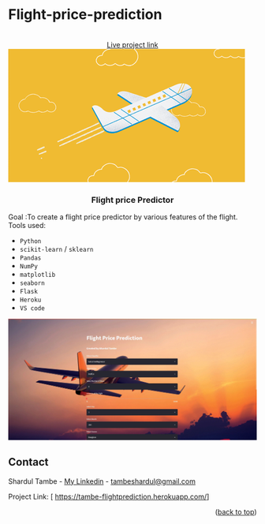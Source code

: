 # Flight-price-prediction


<!-- PROJECT LOGO -->
<br />
<div align="center">
  <a href="https://tambe-flightprediction.herokuapp.com/">Live project link</a>
   

</div>
    
  </a>
 <img src="https://github.com/shardul28/Flight-price-prediction/blob/main/JFi.gif"/>
  <h3 align="center">Flight price Predictor</h3>

Goal :To create a flight price predictor by various features of the flight.
Tools used:
-  `Python`
-  `scikit-learn` / `sklearn`
-  `Pandas`
-  `NumPy`
-  `matplotlib`
-  `seaborn`
-  `Flask`
-  `Heroku`
-  `VS code`

 <img src="https://github.com/shardul28/Flight-price-prediction/blob/main/live.jpeg"/>

<!-- CONTACT -->
## Contact

  Shardul Tambe - <a href="https://www.linkedin.com/in/shardul-tambe-300ab4223/">My Linkedin</a> - tambeshardul@gmail.com

  Project Link: [ <a href="https://tambe-flightprediction.herokuapp.com/">https://tambe-flightprediction.herokuapp.com/</a>]

<p align="right">(<a href="#top">back to top</a>)</p>

